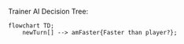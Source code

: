 Trainer AI Decision Tree:

```mermaid
flowchart TD;
    newTurn[] --> amFaster{Faster than player?};
```